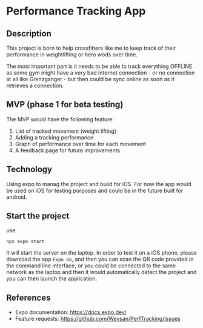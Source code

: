 Performance Tracking App
==

Description
---

This project is born to help crossfitters like me to keep track of their performance in weightlifting or hero wods over time.

The most important part is it needs to be able to track everything OFFLINE as some gym might have a very bad internet connection - or no connection at all like Grenzganger - but then could be sync online as soon as it retrieves a connection.

MVP (phase 1 for beta testing)
---

The MVP would have the following feature:

1. List of tracked movement (weight lifting)
2. Adding a tracking performance
3. Graph of performance over time for each movement
4. A feedback page for future improvements

Technology
---

Using expo to manag the project and build for iOS. For now the app would be used on iOS for testing purposes and could be in the future built for android.

Start the project
----
use

```
npx expo start
```

It will start the server on the laptop. In order to test it on a iOS phone, please download the app `Expo Go`, and then you can scan the QR code provided in the command line interface, or you could be connected to the same network as the laptop and then it would automatically detect the project and you can then launch the application.

References
---

- Expo documentation: https://docs.expo.dev/
- Feature requests: https://github.com/Weysan/PerfTracking/issues